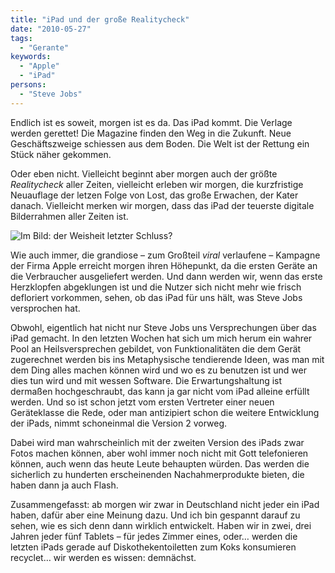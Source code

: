 ```yaml
---
title: "iPad und der große Realitycheck"
date: "2010-05-27"
tags:
  - "Gerante"
keywords:
  - "Apple"
  - "iPad"
persons:
  - "Steve Jobs"
---
```


Endlich ist es soweit, morgen ist es da. Das iPad kommt. Die Verlage werden gerettet! Die Magazine finden den Weg in die Zukunft. Neue Geschäftszweige schiessen aus dem Boden. Die Welt ist der Rettung ein Stück näher gekommen.

Oder eben nicht. Vielleicht beginnt aber morgen auch der größte _Realitycheck_ aller Zeiten, vielleicht erleben wir morgen, die kurzfristige Neuauflage der letzen Folge von Lost, das große Erwachen, der Kater danach. Vielleicht merken wir morgen, dass das iPad der teuerste digitale Bilderrahmen aller Zeiten ist.

![Im Bild: der Weisheit letzter Schluss?](/images/codecandies/4565380612_a523d53d45_b.jpg)

Wie auch immer, die grandiose – zum Großteil _viral_ verlaufene – Kampagne der Firma Apple erreicht morgen ihren Höhepunkt, da die ersten Geräte an die Verbraucher ausgeliefert werden. Und dann werden wir, wenn das erste Herzklopfen abgeklungen ist und die Nutzer sich nicht mehr wie frisch defloriert vorkommen, sehen, ob das iPad für uns hält, was Steve Jobs versprochen hat.

Obwohl, eigentlich hat nicht nur Steve Jobs uns Versprechungen über das iPad gemacht. In den letzten Wochen hat sich um mich herum ein wahrer Pool an Heilsversprechen gebildet, von Funktionalitäten die dem Gerät zugerechnet werden bis ins Metaphysische tendierende Ideen, was man mit dem Ding alles machen können wird und wo es zu benutzen ist und wer dies tun wird und mit wessen Software. Die Erwartungshaltung ist dermaßen hochgeschraubt, das kann ja gar nicht vom iPad alleine erfüllt werden. Und so ist schon jetzt vom ersten Vertreter einer neuen Geräteklasse die Rede, oder man antizipiert schon die weitere Entwicklung der iPads, nimmt schoneinmal die Version 2 vorweg.

Dabei wird man wahrscheinlich mit der zweiten Version des iPads zwar Fotos machen können, aber wohl immer noch nicht mit Gott telefonieren können, auch wenn das heute Leute behaupten würden. Das werden die sicherlich zu hunderten erscheinenden Nachahmerprodukte bieten, die haben dann ja auch Flash.

Zusammengefasst: ab morgen wir zwar in Deutschland nicht jeder ein iPad haben, dafür aber eine Meinung dazu. Und ich bin gespannt darauf zu sehen, wie es sich denn dann wirklich entwickelt. Haben wir in zwei, drei Jahren jeder fünf Tablets – für jedes Zimmer eines, oder… werden die letzten iPads gerade auf Diskothekentoiletten zum Koks konsumieren recyclet… wir werden es wissen: demnächst.
